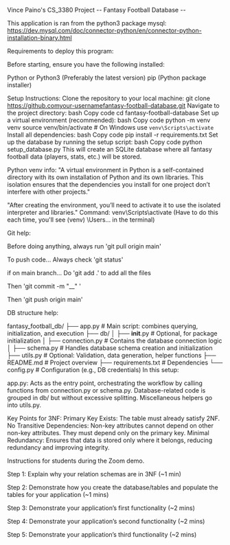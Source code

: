 Vince Paino's CS_3380 Project
-- Fantasy Football Database --

This application is ran from the python3 package mysql:
https://dev.mysql.com/doc/connector-python/en/connector-python-installation-binary.html


Requirements to deploy this program:

Before starting, ensure you have the following installed:

Python or Python3 (Preferably the latest version)
pip (Python package installer)

Setup Instructions:
Clone the repository to your local machine:
git clone https://github.comyour-usernamefantasy-football-database.git
Navigate to the project directory:
bash
Copy code
cd fantasy-football-database
Set up a virtual environment (recommended):
bash
Copy code
python -m venv venv
source venv/bin/activate  # On Windows use `venv\Scripts\activate`
Install all dependencies:
bash
Copy code
pip install -r requirements.txt
Set up the database by running the setup script:
bash
Copy code
python setup_database.py
This will create an SQLite database where all fantasy football data (players, stats, etc.) will be stored.
















Python venv info:
"A virtual environment in Python is a self-contained directory with its own installation 
of Python and its own libraries. This isolation ensures that the dependencies you install 
for one project don’t interfere with other projects."

"After creating the environment, you’ll need to activate it to use the isolated interpreter and libraries."
Command: venv\Scripts\activate (Have to do this each time, you'll see (venv) \Users\... in the terminal)

Git help:

Before doing anything, always run
'git pull origin main'

To push code...
Always check 'git status'

if on main branch...
Do 'git add .' to add all the files 

Then 'git commit -m "__" '

Then 'git push origin main'


DB structure help:

fantasy_football_db/
├── app.py                # Main script: combines querying, initialization, and execution
├── db/
│   ├── __init__.py       # Optional, for package initialization
│   ├── connection.py     # Contains the database connection logic
│   ├── schema.py         # Handles database schema creation and initialization
├── utils.py              # Optional: Validation, data generation, helper functions
├── README.md             # Project overview
├── requirements.txt      # Dependencies
└── config.py             # Configuration (e.g., DB credentials)
In this setup:

app.py: Acts as the entry point, orchestrating the workflow by calling functions from connection.py or schema.py.
Database-related code is grouped in db/ but without excessive splitting.
Miscellaneous helpers go into utils.py.

Key Points for 3NF:
Primary Key Exists: The table must already satisfy 2NF.
No Transitive Dependencies: Non-key attributes cannot depend on other non-key attributes. They must depend only on the primary key.
Minimal Redundancy: Ensures that data is stored only where it belongs, reducing redundancy and improving integrity.


Instructions for students during the Zoom demo.

Step 1: Explain why your relation schemas are in 3NF (~1 min) 

Step 2: Demonstrate how you create the database/tables and populate the tables for your application (~1 mins) 

Step 3: Demonstrate your application’s first functionality (~2 mins)  

Step 4: Demonstrate your application’s second functionality (~2 mins) 

Step 5: Demonstrate your application’s third functionality (~2 mins) 